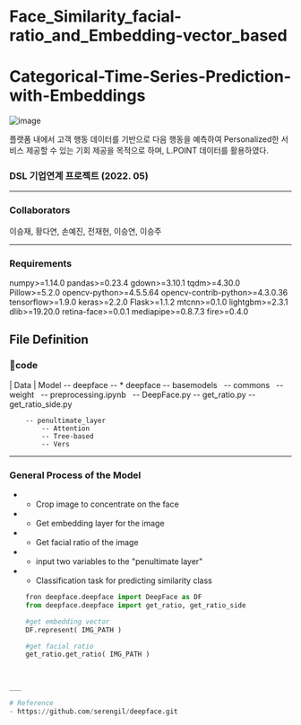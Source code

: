 # Face_Similarity_facial-ratio_and_Embedding-vector_based

# Categorical-Time-Series-Prediction-with-Embeddings
![image]((https://github.com/jayl-ee/Face_Similarity_facial-ratio_and_Embedding-vector_based/blob/main/Data/스크린샷%202022-05-28%20오후%2012.01.56.png))

플랫폼 내에서 고객 행동 데이터를 기반으로 다음 행동을 예측하여 Personalized한 서비스 제공할 수 있는 기회 제공을 목적으로 하며, L.POINT 데이터를 활용하였다.
### DSL 기업연계 프로젝트 (2022. 05)
___

### Collaborators
이승재, 황다연, 손예진, 전재현, 이승연, 이승주
___
### Requirements
numpy>=1.14.0
pandas>=0.23.4
gdown>=3.10.1
tqdm>=4.30.0
Pillow>=5.2.0
opencv-python>=4.5.5.64
opencv-contrib-python>=4.3.0.36
tensorflow>=1.9.0
keras>=2.2.0
Flask>=1.1.2
mtcnn>=0.1.0
lightgbm>=2.3.1
dlib>=19.20.0
retina-face>=0.0.1
mediapipe>=0.8.7.3
fire>=0.4.0

## File Definition
### 📁code
| Data
| Model -- deepface
             -- * deepface -- basemodels
                           -- commons
                           -- weight
                           -- preprocessing.ipynb
                           -- DeepFace.py
                           -- get_ratio.py
                           -- get_ratio_side.py

        -- penultimate_layer
            -- Attention
            -- Tree-based
            -- Vers


___
### General Process of the Model
* - Crop image to concentrate on the face
* - Get embedding layer for the image
* - Get facial ratio of the image
* - input two variables to the "penultimate layer"
* - Classification task for predicting similarity class

```python
    fron deepface.deepface import DeepFace as DF
    from deepface.deepface import get_ratio, get_ratio_side

    #get embedding vector
    DF.represent( IMG_PATH )

    #get facial ratio
    get_ratio.get_ratio( IMG_PATH )

    

___

# Reference
- https://github.com/serengil/deepface.git
